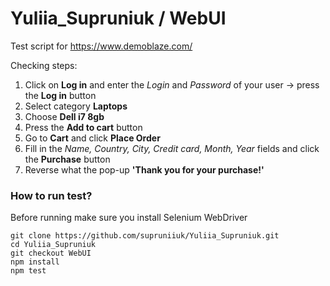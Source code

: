 # Yuliia_Supruniuk / WebUI

Test script for https://www.demoblaze.com/

Checking steps:
1. Click on **Log in** and enter the _Login_ and _Password_ of your user -> press the **Log in** button
2. Select category **Laptops**
3. Choose **Dell i7 8gb**
4. Press the **Add to cart** button
5. Go to **Cart** and click **Place Order**
6. Fill in the _Name, Country, City, Credit card, Month, Year_ fields and click the **Purchase** button
7. Reverse what the pop-up **'Thank you for your purchase!'**

### How to run test?
Before running make sure you install Selenium WebDriver
```
git clone https://github.com/supruniiuk/Yuliia_Supruniuk.git
cd Yuliia_Supruniuk
git checkout WebUI
npm install
npm test
```